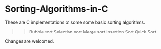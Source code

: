 # Sorting-Algorithms-in-C
These are C implementations of some some basic sorting algorithms.
>>Bubble sort
>>Selection sort
>>Merge sort
>>Insertion Sort
>>Quick Sort

Changes are welcomed.
